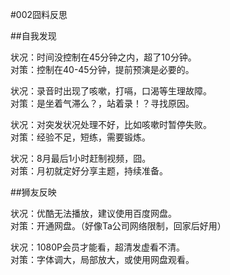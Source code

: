 #002囧料反思

##自我发现

状况：时间没控制在45分钟之内，超了10分钟。  
对策：控制在40-45分钟，提前预演是必要的。  

状况：录音时出现了咳嗽，打嗝，口渴等生理故障。  
对策：是坐着气滞么？，站着录！？寻找原因。

状况：对突发状况处理不好，比如咳嗽时暂停失败。  
对策：经验不足，短练，需要锻炼。  

状况：8月最后1小时赶制视频，囧。  
对策：月初就定好分享主题，持续准备。

##狮友反映

状况：优酷无法播放，建议使用百度网盘。  
对策：开通网盘。（好像Ta公司网络限制，回家后好用）

状况：1080P会员才能看，超清发虚看不清。  
对策：字体调大，局部放大，或使用网盘观看。

